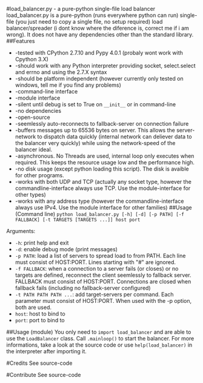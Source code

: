 #load_balancer.py - a pure-python single-file load balancer
load_balancer.py is a pure-python (runs everywhere python can run) single-file (you just need to copy a single file, no setup required) load balancer/spreader (i dont know where the diference is, correct me if i am wrong). It does not have any dependencies other than the standard library.
##Features
* -tested with CPython 2.7.10 and Pypy 4.0.1 (probaly wont work with Cpython 3.X)
* -should work with any Python interpreter providing socket, select.select and errno and using the 2.7.X syntax
* -should be platform independent (however currently only tested on windows, tell me if you find any problems)
* -command-line interface
* -module interface
* -silent until debug is set to True on `__init__` or in command-line
* -no dependencies
* -open-source
* -seemlessly auto-reconnects to fallback-server on connection failure
* -buffers messages up to 65536 bytes on server. This allows the server-network to dispatch data quickly (internal network can deliever data to the balancer very quickly) while using the network-speed of the balancer ideal.
* -asynchronous. No Threads are used, internal loop only executes when required. This keeps the resource usage low and the performance high.
* -no disk usage (except python loading this script). The disk is avaible for other programs.
* -works with both UDP and TCP (actually any socket type, however the commandline-interface always use TCP. Use the module-interface for other types)
* -works with any address type (however the commandline-interface always use IPv4. Use the module interface for other families)
##Usage (Command line)
`python load_balancer.py [-h] [-d] [-p PATH] [-f FALLBACK] [-t TARGETS [TARGETS ...]] host port`

Arguments:
* `-h`: print help and exit
* `-d`: enable debug mode (print messages)
* `-p PATH`: load a list of servers to spread load to from PATH. Each line must consist of HOST:PORT. Lines starting with "#" are ignored.
* `-f FALLBACK`: when a connection to a server fails (or closes) or no targets are defined, reconnect the client seemlessly to fallback server. FALLBACK must consist of HOST:PORT. Connections are closed when fallback fails (including no fallback-server configured)
* `-t PATH PATH PATH ...`: add target-servers per command. Each parameter must consist of HOST:PORT. When used with the -p option, both are used.
* `host`: host to bind to
* `port`: port to bind to

##Usage (module)
You only need to `import load_balancer` and are able to use the `LoadBalancer` class. Call `.mainloop()` to start the balancer.
For more informations, take a look at the source code or use `help(load_balancer)` in the interpreter after importing it.

#Credits
See source-code

#Contribute
See source-code
